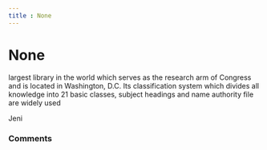 ```yaml
---
title : None
---
```

None
=====================
largest library in the world which serves as the research arm of
Congress and is located in Washington, D.C. Its classification system
which divides all knowledge into 21 basic classes, subject headings and
name authority file are widely used

Jeni

### Comments ###


